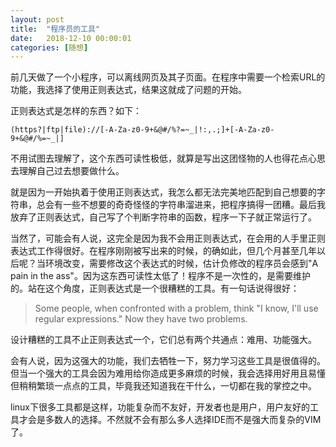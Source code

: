 ```yaml
---
layout: post
title:  "程序员的工具"
date:   2018-12-10 00:00:01
categories: [随想]
---
```

前几天做了一个小程序，可以离线网页及其子页面。在程序中需要一个检索URL的功能，我选择了使用正则表达式，结果这就成了问题的开始。

正则表达式是怎样的东西？如下：

`(https?|ftp|file)://[-A-Za-z0-9+&@#/%?=~_|!:,.;]+[-A-Za-z0-9+&@#/%=~_|]`

不用试图去理解了，这个东西可读性极低，就算是写出这团怪物的人也得花点心思去理解自己过去想要做什么。

就是因为一开始执着于使用正则表达式，我怎么都无法完美地匹配到自己想要的字符串，总会有一些不想要的奇奇怪怪的字符串溜进来，把程序搞得一团糟。最后我放弃了正则表达式，自己写了个判断字符串的函数，程序一下子就正常运行了。

当然了，可能会有人说，这完全是因为我不会用正则表达式，在会用的人手里正则表达式工作得很好。在程序刚刚被写出来的时候，的确如此，但几个月甚至几年以后呢？当环境改变，需要修改这个表达式的时候，估计负修改的程序员会感到"A pain in the ass"。因为这东西可读性太低了！程序不是一次性的，是需要维护的。站在这个角度，正则表达式是一个很糟糕的工具。有一句话说得很好：

> Some people, when confronted with a problem, think "I know, I'll use regular expressions." Now they have two problems.

设计糟糕的工具不止正则表达式一个，它们总有两个共通点：难用、功能强大。

会有人说，因为这强大的功能，我们去牺牲一下，努力学习这些工具是很值得的。但当一个强大的工具会因为难用给你造成更多麻烦的时候，我会选择用好用且易懂但稍稍繁琐一点点的工具，毕竟我还知道我在干什么，一切都在我的掌控之中。

linux下很多工具都是这样，功能复杂而不友好，开发者也是用户，用户友好的工具才会是多数人的选择。不然就不会有那么多人选择IDE而不是强大而复杂的VIM了。

